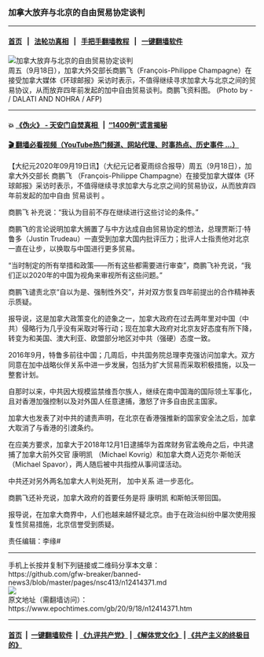 ### 加拿大放弃与北京的自由贸易协定谈判
------------------------

#### [首页](https://github.com/gfw-breaker/banned-news3/blob/master/README.md) &nbsp;&nbsp;|&nbsp;&nbsp; [法轮功真相](https://github.com/begood0513/basic/blob/master/README.md)  &nbsp;&nbsp;|&nbsp;&nbsp; [手把手翻墙教程](https://github.com/gfw-breaker/guides/wiki)  &nbsp;&nbsp;|&nbsp;&nbsp; [一键翻墙软件](https://github.com/gfw-breaker/nogfw/blob/master/README.md)  



<div><img alt="加拿大放弃与北京的自由贸易协定谈判" class="attachment-djy_600_400 size-djy_600_400 wp-post-image" src="https://i.epochtimes.com/assets/uploads/2020/09/000_1WS5XY-600x400.jpg"/>
<div class="caption">
 周五（9月18日），加拿大外交部长商鹏飞（François-Philippe Champagne）在接受加拿大媒体《环球邮报》采访时表示，不值得继续寻求加拿大与北京之间的贸易协议，从而放弃四年前发起的加中自由贸易谈判。商鹏飞资料图。 (Photo by - / DALATI AND NOHRA / AFP)
</div></div><hr/>

#### 💥 [《伪火》 - 天安门自焚真相 ](http://158.247.195.190:10000/videos/blog/weihuo.html)&nbsp; |&nbsp; [“1400例”谎言揭秘  ](http://158.247.195.190:10000/videos/blog/jiexi1400.html)

#### [ 🎬  翻墙必看视频（YouTube热门频道、网站代理、时事热点、历史事件 ...）](https://github.com/gfw-breaker/links/blob/master/banned.md)

<div><p>
 【大纪元2020年09月19日讯】（大纪元记者夏雨综合报导）周五（9月18日），加拿大外交部长
 <ok href="https://www.epochtimes.com/gb/tag/%E5%95%86%E9%B9%8F%E9%A3%9E.html">
  商鹏飞
 </ok>
 （François-Philippe Champagne）在接受加拿大媒体《环球邮报》采访时表示，不值得继续寻求加拿大与北京之间的贸易协议，从而放弃四年前发起的加中自由
 <ok href="https://www.epochtimes.com/gb/tag/%E8%B4%B8%E6%98%93%E8%B0%88%E5%88%A4.html">
  贸易谈判
 </ok>
 。
</p>
<p>
 <ok href="https://www.epochtimes.com/gb/tag/%E5%95%86%E9%B9%8F%E9%A3%9E.html">
  商鹏飞
 </ok>
 补充说：“我认为目前不存在继续进行这些讨论的条件。”
</p>
<p>
 商鹏飞的言论说明加拿大搁置了与中方达成自由贸易协定的想法，总理贾斯汀·特鲁多（Justin Trudeau）一直受到加拿大国内批评压力；批评人士指责他对北京一直在让步，以换取与中国进行更多贸易。
</p>
<p>
 “当时制定的所有举措和政策——所有这些都需要进行审查”，商鹏飞补充说，“我们正以2020年的中国为视角来审视所有这些问题。”
</p>
<p>
 商鹏飞谴责北京“自以为是、强制性外交”，并对双方恢复四年前提出的合作精神表示质疑。
</p>
<p>
 报导说，这是加拿大政策变化的迹象之一，加拿大政府在过去两年里对中国（中共）侵略行为几乎没有采取对等行动；现在加拿大政府对北京友好态度有所下降，转变为和美国、澳大利亚、欧盟部分地区对中共（强硬）态度一致。
</p>
<p>
 2016年9月，特鲁多前往中国；几周后，中共国务院总理李克强访问加拿大。双方同意在加中战略伙伴关系中进一步发展，包括为扩大贸易而采取积极措施，以及一整套计划。
</p>
<p>
 自那时以来，中共因大规模监禁维吾尔族人，继续在南中国海的国际领土军事化，且对香港加强控制以及对外国人任意逮捕，激怒了许多自由民主国家。
</p>
<p>
 加拿大也发表了对中共的谴责声明，在北京在香港强推新的国家安全法之后，加拿大取消了与香港的引渡条约。
</p>
<p>
 在应美方要求，加拿大于2018年12月1日逮捕华为首席财务官孟晚舟之后，中共逮捕了加拿大前外交官
 <ok href="https://www.epochtimes.com/gb/tag/%E5%BA%B7%E6%98%8E%E5%87%AF.html">
  康明凯
 </ok>
 （Michael Kovrig）和加拿大商人迈克尔·斯帕沃（Michael Spavor），两人随后被中共指控从事间谍活动。
</p>
<p>
 中共还对另外两名加拿大人判处死刑，
 <ok href="https://www.epochtimes.com/gb/tag/%E5%8A%A0%E4%B8%AD%E5%85%B3%E7%B3%BB.html">
  加中关系
 </ok>
 进一步恶化。
</p>
<p>
 商鹏飞还补充说，加拿大政府的首要任务是将
 <ok href="https://www.epochtimes.com/gb/tag/%E5%BA%B7%E6%98%8E%E5%87%AF.html">
  康明凯
 </ok>
 和斯帕沃带回国。
</p>
<p>
 报导说，在加拿大商界中，人们也越来越怀疑北京。由于在政治纠纷中屡次使用报复性贸易措施，北京信誉受到质疑。
</p>
<p>
 责任编辑：李缘#
</p>
</div>
<hr/>
手机上长按并复制下列链接或二维码分享本文章：<br/>
https://github.com/gfw-breaker/banned-news3/blob/master/pages/nsc413/n12414371.md <br/>
<a href='https://github.com/gfw-breaker/banned-news3/blob/master/pages/nsc413/n12414371.md'><img src='https://github.com/gfw-breaker/banned-news3/blob/master/pages/nsc413/n12414371.md.png'/></a> <br/>
原文地址（需翻墙访问）：https://www.epochtimes.com/gb/20/9/18/n12414371.htm


------------------------
#### [首页](https://github.com/gfw-breaker/banned-news3/blob/master/README.md) &nbsp;|&nbsp; [一键翻墙软件](https://github.com/gfw-breaker/nogfw/blob/master/README.md) &nbsp;| [《九评共产党》](https://github.com/gfw-breaker/9ping.md/blob/master/README.md#九评之一评共产党是什么) | [《解体党文化》](https://github.com/gfw-breaker/jtdwh.md/blob/master/README.md) | [《共产主义的终极目的》](https://github.com/gfw-breaker/gczydzjmd.md/blob/master/README.md)


<img src='http://gfw-breaker.win/banned-news3/pages/nsc413/n12414371.md' width='0px' height='0px'/>